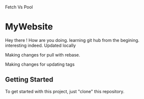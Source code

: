 Fetch Vs Pool
# MyWebsite

Hey there ! How are you doing. learning git hub from the begining. interesting indeed.
Updated locally



Making changes for pull with rebase.

Making changes for updating tags

## Getting Started

To get started with this project, just "clone" this repository.
